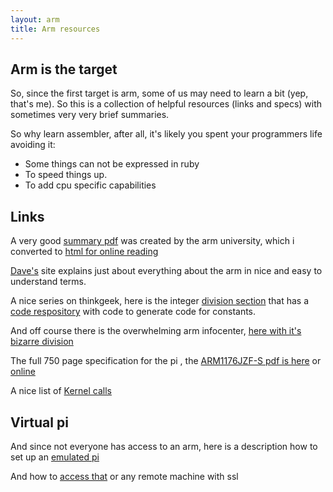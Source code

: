 ```yaml
---
layout: arm
title: Arm resources
---
```


## Arm is the target

So, since the first target is arm, some of us may need to learn a bit (yep, that's me). So this is
a collection of helpful resources (links and specs) with sometimes very very brief summaries.

So why learn assembler, after all, it's likely you spent your programmers life  avoiding it:

  - Some things can not be expressed in ruby
  - To speed things up.
  - To add cpu specific capabilities

## Links

A very good [summary pdf](/arm/arm_inst.pdf) was created by the arm university, which i converted
to [html for online reading](/arm/target.html)

[Dave's](http://www.davespace.co.uk/arm/introduction-to-arm/why-learn.html) site explains just about
everything about the arm in nice and easy to understand terms.

A nice series on thinkgeek, here is the integer [division section](http://thinkingeek.com/2013/08/11/arm-assembler-raspberry-pi-chapter-15/) that has a
[code respository](https://github.com/rofirrim/raspberry-pi-assembler/blob/master/chapter15/magic.py)
with code to generate code for constants.

And off course there is the overwhelming arm infocenter, [here with it's bizarre division](http://infocenter.arm.com/help/index.jsp?topic=/com.arm.doc.dui0473c/CEGECDGD.html)

The full 750 page specification for the pi , the [ARM1176JZF-S pdf is here](/arm/big_spec.pdf) or
[online](http://infocenter.arm.com/help/index.jsp?topic=/com.arm.doc.dui0553a/BABFADHJ.html)

A nice list of [Kernel calls](http://docs.cs.up.ac.za/programming/asm/derick_tut/syscalls.html)
## Virtual pi

And since not everyone has access to an arm, here is a description how to set up an [emulated pi](/arm/qemu.html)

And how to [access that](/arm/remote_pi.html) or any remote machine with ssl
